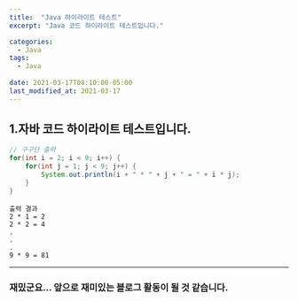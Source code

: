 ```yaml
---
title:  "Java 하이라이트 테스트"
excerpt: "Java 코드 하이라이트 테스트입니다."

categories:
  - Java
tags:
  - Java
 
date: 2021-03-17T08:10:00-05:00
last_modified_at: 2021-03-17
---
```


## 1.자바 코드 하이라이트 테스트입니다.
```java
// 구구단 출력
for(int i = 2; i < 9; i++) {
    for(int j = 1; j < 9; j++) {
        System.out.println(i + " * " + j + " = " + i * j);
    }
}
```

```
출력 결과
2 * 1 = 2
2 * 2 = 4
.
.
.
9 * 9 = 81
```
***
### 재밌군요... 앞으로 재미있는 블로그 활동이 될 것 같습니다.
